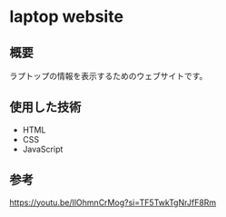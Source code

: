# laptop website


## 概要
ラプトップの情報を表示するためのウェブサイトです。


## 使用した技術
- HTML
- CSS
- JavaScript

## 参考
https://youtu.be/IlOhmnCrMog?si=TF5TwkTgNrJfF8Rm